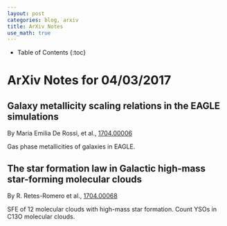 ```yaml
---
layout: post
categories: blog, arxiv
title: ArXiv Notes
use_math: true
---
```


* Table of Contents
{:toc}


# ArXiv Notes for 04/03/2017

## Galaxy metallicity scaling relations in the EAGLE simulations

By Maria Emilia De Rossi, et al., [1704.00006](https://arxiv.org/abs/1704.00006)

Gas phase metallicities of galaxies in EAGLE.

## The star formation law in Galactic high-mass star-forming molecular clouds

By R. Retes-Romero et al., [1704.00068](https://arxiv.org/abs/1704.00068)

SFE of 12 molecular clouds with high-mass star formation. Count YSOs in
C13O molecular clouds.
